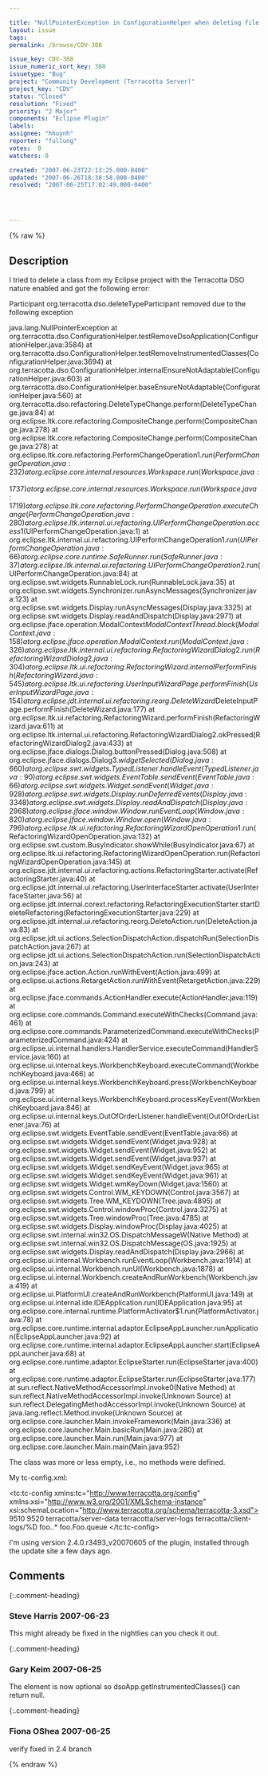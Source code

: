 ```yaml
---

title: "NullPointerException in ConfigurationHelper when deleting file from Eclipse project with DSO nature"
layout: issue
tags: 
permalink: /browse/CDV-308

issue_key: CDV-308
issue_numeric_sort_key: 308
issuetype: "Bug"
project: "Community Development (Terracotta Server)"
project_key: "CDV"
status: "Closed"
resolution: "Fixed"
priority: "2 Major"
components: "Eclipse Plugin"
labels: 
assignee: "hhuynh"
reporter: "fullung"
votes:  0
watchers: 0

created: "2007-06-23T22:13:25.000-0400"
updated: "2007-06-26T18:38:58.000-0400"
resolved: "2007-06-25T17:02:49.000-0400"




---
```


{% raw %}

## Description

<div markdown="1" class="description">

I tried to delete a class from my Eclipse project with the Terracotta DSO nature enabled and got the following error:

Participant org.terracotta.dso.deleteTypeParticipant removed due to the following exception

java.lang.NullPointerException
at org.terracotta.dso.ConfigurationHelper.testRemoveDsoApplication(ConfigurationHelper.java:3584)
at org.terracotta.dso.ConfigurationHelper.testRemoveInstrumentedClasses(ConfigurationHelper.java:3694)
at org.terracotta.dso.ConfigurationHelper.internalEnsureNotAdaptable(ConfigurationHelper.java:603)
at org.terracotta.dso.ConfigurationHelper.baseEnsureNotAdaptable(ConfigurationHelper.java:560)
at org.terracotta.dso.refactoring.DeleteTypeChange.perform(DeleteTypeChange.java:84)
at org.eclipse.ltk.core.refactoring.CompositeChange.perform(CompositeChange.java:278)
at org.eclipse.ltk.core.refactoring.CompositeChange.perform(CompositeChange.java:278)
at org.eclipse.ltk.core.refactoring.PerformChangeOperation$1.run(PerformChangeOperation.java:232)
at org.eclipse.core.internal.resources.Workspace.run(Workspace.java:1737)
at org.eclipse.core.internal.resources.Workspace.run(Workspace.java:1719)
at org.eclipse.ltk.core.refactoring.PerformChangeOperation.executeChange(PerformChangeOperation.java:280)
at org.eclipse.ltk.internal.ui.refactoring.UIPerformChangeOperation.access$1(UIPerformChangeOperation.java:1)
at org.eclipse.ltk.internal.ui.refactoring.UIPerformChangeOperation$1.run(UIPerformChangeOperation.java:66)
at org.eclipse.core.runtime.SafeRunner.run(SafeRunner.java:37)
at org.eclipse.ltk.internal.ui.refactoring.UIPerformChangeOperation$2.run(UIPerformChangeOperation.java:84)
at org.eclipse.swt.widgets.RunnableLock.run(RunnableLock.java:35)
at org.eclipse.swt.widgets.Synchronizer.runAsyncMessages(Synchronizer.java:123)
at org.eclipse.swt.widgets.Display.runAsyncMessages(Display.java:3325)
at org.eclipse.swt.widgets.Display.readAndDispatch(Display.java:2971)
at org.eclipse.jface.operation.ModalContext$ModalContextThread.block(ModalContext.java:158)
at org.eclipse.jface.operation.ModalContext.run(ModalContext.java:326)
at org.eclipse.ltk.internal.ui.refactoring.RefactoringWizardDialog2.run(RefactoringWizardDialog2.java:304)
at org.eclipse.ltk.ui.refactoring.RefactoringWizard.internalPerformFinish(RefactoringWizard.java:545)
at org.eclipse.ltk.ui.refactoring.UserInputWizardPage.performFinish(UserInputWizardPage.java:154)
at org.eclipse.jdt.internal.ui.refactoring.reorg.DeleteWizard$DeleteInputPage.performFinish(DeleteWizard.java:177)
at org.eclipse.ltk.ui.refactoring.RefactoringWizard.performFinish(RefactoringWizard.java:611)
at org.eclipse.ltk.internal.ui.refactoring.RefactoringWizardDialog2.okPressed(RefactoringWizardDialog2.java:433)
at org.eclipse.jface.dialogs.Dialog.buttonPressed(Dialog.java:508)
at org.eclipse.jface.dialogs.Dialog$3.widgetSelected(Dialog.java:660)
at org.eclipse.swt.widgets.TypedListener.handleEvent(TypedListener.java:90)
at org.eclipse.swt.widgets.EventTable.sendEvent(EventTable.java:66)
at org.eclipse.swt.widgets.Widget.sendEvent(Widget.java:928)
at org.eclipse.swt.widgets.Display.runDeferredEvents(Display.java:3348)
at org.eclipse.swt.widgets.Display.readAndDispatch(Display.java:2968)
at org.eclipse.jface.window.Window.runEventLoop(Window.java:820)
at org.eclipse.jface.window.Window.open(Window.java:796)
at org.eclipse.ltk.ui.refactoring.RefactoringWizardOpenOperation$1.run(RefactoringWizardOpenOperation.java:132)
at org.eclipse.swt.custom.BusyIndicator.showWhile(BusyIndicator.java:67)
at org.eclipse.ltk.ui.refactoring.RefactoringWizardOpenOperation.run(RefactoringWizardOpenOperation.java:145)
at org.eclipse.jdt.internal.ui.refactoring.actions.RefactoringStarter.activate(RefactoringStarter.java:40)
at org.eclipse.jdt.internal.ui.refactoring.UserInterfaceStarter.activate(UserInterfaceStarter.java:56)
at org.eclipse.jdt.internal.corext.refactoring.RefactoringExecutionStarter.startDeleteRefactoring(RefactoringExecutionStarter.java:229)
at org.eclipse.jdt.internal.ui.refactoring.reorg.DeleteAction.run(DeleteAction.java:83)
at org.eclipse.jdt.ui.actions.SelectionDispatchAction.dispatchRun(SelectionDispatchAction.java:267)
at org.eclipse.jdt.ui.actions.SelectionDispatchAction.run(SelectionDispatchAction.java:243)
at org.eclipse.jface.action.Action.runWithEvent(Action.java:499)
at org.eclipse.ui.actions.RetargetAction.runWithEvent(RetargetAction.java:229)
at org.eclipse.jface.commands.ActionHandler.execute(ActionHandler.java:119)
at org.eclipse.core.commands.Command.executeWithChecks(Command.java:461)
at org.eclipse.core.commands.ParameterizedCommand.executeWithChecks(ParameterizedCommand.java:424)
at org.eclipse.ui.internal.handlers.HandlerService.executeCommand(HandlerService.java:160)
at org.eclipse.ui.internal.keys.WorkbenchKeyboard.executeCommand(WorkbenchKeyboard.java:466)
at org.eclipse.ui.internal.keys.WorkbenchKeyboard.press(WorkbenchKeyboard.java:799)
at org.eclipse.ui.internal.keys.WorkbenchKeyboard.processKeyEvent(WorkbenchKeyboard.java:846)
at org.eclipse.ui.internal.keys.OutOfOrderListener.handleEvent(OutOfOrderListener.java:76)
at org.eclipse.swt.widgets.EventTable.sendEvent(EventTable.java:66)
at org.eclipse.swt.widgets.Widget.sendEvent(Widget.java:928)
at org.eclipse.swt.widgets.Widget.sendEvent(Widget.java:952)
at org.eclipse.swt.widgets.Widget.sendEvent(Widget.java:937)
at org.eclipse.swt.widgets.Widget.sendKeyEvent(Widget.java:965)
at org.eclipse.swt.widgets.Widget.sendKeyEvent(Widget.java:961)
at org.eclipse.swt.widgets.Widget.wmKeyDown(Widget.java:1560)
at org.eclipse.swt.widgets.Control.WM\_KEYDOWN(Control.java:3567)
at org.eclipse.swt.widgets.Tree.WM\_KEYDOWN(Tree.java:4895)
at org.eclipse.swt.widgets.Control.windowProc(Control.java:3275)
at org.eclipse.swt.widgets.Tree.windowProc(Tree.java:4785)
at org.eclipse.swt.widgets.Display.windowProc(Display.java:4025)
at org.eclipse.swt.internal.win32.OS.DispatchMessageW(Native Method)
at org.eclipse.swt.internal.win32.OS.DispatchMessage(OS.java:1925)
at org.eclipse.swt.widgets.Display.readAndDispatch(Display.java:2966)
at org.eclipse.ui.internal.Workbench.runEventLoop(Workbench.java:1914)
at org.eclipse.ui.internal.Workbench.runUI(Workbench.java:1878)
at org.eclipse.ui.internal.Workbench.createAndRunWorkbench(Workbench.java:419)
at org.eclipse.ui.PlatformUI.createAndRunWorkbench(PlatformUI.java:149)
at org.eclipse.ui.internal.ide.IDEApplication.run(IDEApplication.java:95)
at org.eclipse.core.internal.runtime.PlatformActivator$1.run(PlatformActivator.java:78)
at org.eclipse.core.runtime.internal.adaptor.EclipseAppLauncher.runApplication(EclipseAppLauncher.java:92)
at org.eclipse.core.runtime.internal.adaptor.EclipseAppLauncher.start(EclipseAppLauncher.java:68)
at org.eclipse.core.runtime.adaptor.EclipseStarter.run(EclipseStarter.java:400)
at org.eclipse.core.runtime.adaptor.EclipseStarter.run(EclipseStarter.java:177)
at sun.reflect.NativeMethodAccessorImpl.invoke0(Native Method)
at sun.reflect.NativeMethodAccessorImpl.invoke(Unknown Source)
at sun.reflect.DelegatingMethodAccessorImpl.invoke(Unknown Source)
at java.lang.reflect.Method.invoke(Unknown Source)
at org.eclipse.core.launcher.Main.invokeFramework(Main.java:336)
at org.eclipse.core.launcher.Main.basicRun(Main.java:280)
at org.eclipse.core.launcher.Main.run(Main.java:977)
at org.eclipse.core.launcher.Main.main(Main.java:952)

The class was more or less empty, i.e., no methods were defined.

My tc-config.xml:

<?xml version="1.0" encoding="UTF-8"?>
<tc:tc-config xmlns:tc="http://www.terracotta.org/config"
	xmlns:xsi="http://www.w3.org/2001/XMLSchema-instance"
	xsi:schemaLocation="http://www.terracotta.org/schema/terracotta-3.xsd">
	<servers>
		<server host="%i" name="localhost">
			<dso-port>9510</dso-port>
			<jmx-port>9520</jmx-port>
			<data>terracotta/server-data</data>
			<logs>terracotta/server-logs</logs>
		</server>
	</servers>
	<clients>
		<logs>terracotta/client-logs/%D</logs>
	</clients>
	<application>
		<dso>
			<instrumented-classes>
				<include>
					<class-expression>
						foo..\*
					</class-expression>
				</include>
			</instrumented-classes>
			<roots>
				<root>
					<field-name>
						foo.Foo.queue
					</field-name>
				</root>
			</roots>
		</dso>
	</application>
</tc:tc-config>

I'm using version 2.4.0.r3493\_v20070605 of the plugin, installed through the update site a few days ago.

</div>

## Comments


{:.comment-heading}
### **Steve Harris** <span class="date">2007-06-23</span>

<div markdown="1" class="comment">

This might already be fixed in the nightlies can you check it out. 

</div>


{:.comment-heading}
### **Gary Keim** <span class="date">2007-06-25</span>

<div markdown="1" class="comment">

The <instrumented-classes> element is now optional so dsoApp.getInstrumentedClasses() can return null.

</div>


{:.comment-heading}
### **Fiona OShea** <span class="date">2007-06-25</span>

<div markdown="1" class="comment">

verify fixed in 2.4 branch

</div>



{% endraw %}
